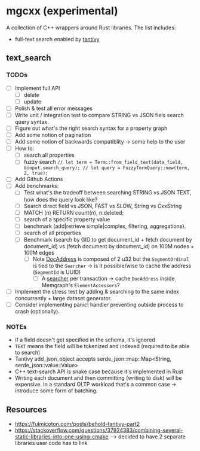 # mgcxx (experimental)

A collection of C++ wrappers around Rust libraries.
The list includes:
  * full-text search enabled by [tantivy](https://github.com/quickwit-oss/tantivy)

## text_search

### TODOs

- [ ] Implement full API
    - [ ] delete
    - [ ] update
- [ ] Polish & test all error messages
- [ ] Write unit / integration test to compare STRING vs JSON fiels search query syntax.
- [ ] Figure out what's the right search syntax for a property graph
- [ ] Add some notion of pagination
- [ ] Add some notion of backwards compatiblity -> some help to the user
- [ ] How to:
    - [ ] search all properties
    - [ ] fuzzy search
          ```
          // let term = Term::from_field_text(data_field, &input.search_query);
          // let query = FuzzyTermQuery::new(term, 2, true);
          ```
- [ ] Add Github Actions
- [ ] Add benchmarks:
    - [ ] Test what's the tradeoff between searching STRING vs JSON TEXT, how does the query look like?
    - [ ] Search direct field vs JSON, FAST vs SLOW, String vs CxxString
    - [ ] MATCH (n) RETURN count(n), n.deleted;
    - [ ] search of a specific property value
    - [ ] benchmark (add|retrieve simple|complex, filtering, aggregations).
    - [ ] search of all properties
    - [ ] Benchmark (search by GID to get document_id + fetch document by document_id) vs (fetch document by document_id) on 100M nodes + 100M edges
        - [ ] Note [DocAddress](https://docs.rs/tantivy/latest/tantivy/struct.DocAddress.html) is composed of 2 u32 but the `SegmentOrdinal` is tied to the `Searcher` -> is it possible/wise to cache the address (`SegmentId` is UUID)
            - [ ] A [searcher](https://docs.rs/tantivy/latest/tantivy/struct.IndexReader.html#method.searcher) per transaction -> cache `DocAddress` inside Memgraph's `ElementAccessors`?
- [ ] Implement the stress test by adding & searching to the same index concurrently + large dataset generator.
- [ ] Consider implementing panic! handler preventing outside process to crash (optionally).

### NOTEs

* if a field doesn't get specified in the schema, it's ignored
* `TEXT` means the field will be tokenized and indexed (required to be able to
  search)
* Tantivy add_json_object accepts serde_json::map::Map<String, serde_json::value::Value>
* C++ text-search API is snake case because it's implemented in Rust
* Writing each document and then committing (writing to disk) will be
  expensive. In a standard OLTP workload that's a common case -> introduce some
  form of batching.

## Resources

* https://fulmicoton.com/posts/behold-tantivy-part2
* https://stackoverflow.com/questions/37924383/combining-several-static-libraries-into-one-using-cmake
    --> decided to have 2 separate libraries user code has to link
